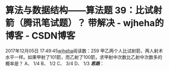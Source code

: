# 算法与数据结构——算法题 39：比试射箭（腾讯笔试题）？ 带解决 - wjheha的博客 - CSDN博客
2017年12月05日 17:49:45[wjheha](https://me.csdn.net/wjheha)阅读数：259
甲乙两个人比试射箭，两人射术水平一样。如果甲射了101箭，而乙射了100箭，求甲射中次数比乙射中次数多的概率是？ 
 A、 1/4 
 B、 1/2 
 C、 3/4 
 D、 1/3
***思路***：
